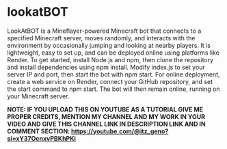 # lookatBOT
LookAtBOT is a Mineflayer-powered Minecraft bot that connects to a specified Minecraft server, moves randomly, and interacts with the environment by occasionally jumping and looking at nearby players. It is lightweight, easy to set up, and can be deployed online using platforms like Render. To get started, install Node.js and npm, then clone the repository and install dependencies using npm install. Modify index.js to set your server IP and port, then start the bot with npm start. For online deployment, create a web service on Render, connect your GitHub repository, and set the start command to npm start. The bot will then remain online, running on your Minecraft server.

**NOTE: IF YOU UPLOAD THIS ON YOUTUBE AS A TUTORIAL GIVE ME PROPER CREDITS, MENTION MY CHANNEL AND MY WORK IN YOUR VIDEO AND GIVE THIS CHANNEL LINK IN DESCRIPTION LINK AND IN COMMENT SECTION: https://youtube.com/@itz_geno?si=xY37OcnxvPBKhPKi**
